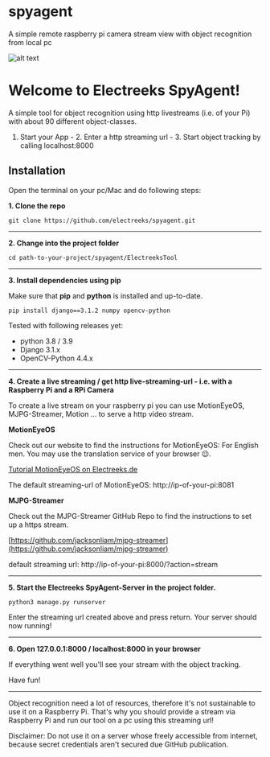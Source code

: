 # spyagent
A simple remote raspberry pi camera stream view with object recognition from local pc

![alt text](https://electreeks.de/wp-content/uploads/2021/02/ai-raspberry-pi-objekterkennung-bilderkennung-electreeks-spy-agent.png)

# Welcome to Electreeks SpyAgent!

A simple tool for object recognition using http livestreams (i.e. of your Pi) with about 90 different object-classes. 

1. Start your App - 2. Enter a http streaming url - 3. Start object tracking by calling localhost:8000


## Installation

Open the terminal on your pc/Mac and do following steps:

**1. Clone the repo**

`git clone https://github.com/electreeks/spyagent.git`

***


**2. Change into the project folder**

`cd path-to-your-project/spyagent/ElectreeksTool`

***


**3. Install dependencies using pip**

Make sure that **pip** and **python** is installed and up-to-date.

`pip install django==3.1.2 numpy opencv-python`

Tested with following releases yet:
* python 3.8 / 3.9
* Django 3.1.x
* OpenCV-Python 4.4.x

***


**4. Create a live streaming / get http live-streaming-url - i.e. with a Raspberry Pi and a RPi Camera**


To create a live stream on your raspberry pi you can use MotionEyeOS, MJPG-Streamer, Motion ... to serve a http video stream.

**MotionEyeOS**

Check out our website to find the instructions for MotionEyeOS:
For English men. You may use the translation service of your browser 😉.

[Tutorial MotionEyeOS on Electreeks.de](https://electreeks.de/project/ueberwachungskamera-mit-motioneyeos/)

The default streaming-url of MotionEyeOS:
http://ip-of-your-pi:8081


**MJPG-Streamer**

Check out the MJPG-Streamer GitHub Repo to find the instructions to set up a https stream.

[https://github.com/jacksonliam/mjpg-streamer](https://github.com/jacksonliam/mjpg-streamer)

default streaming url:
http://ip-of-your-pi:8000/?action=stream

***


**5. Start the Electreeks SpyAgent-Server in the project folder.**

`python3 manage.py runserver`

Enter the streaming url created above and press return.
Your server should now running!

***


**6. Open 127.0.0.1:8000 / localhost:8000 in your browser**

If everything went well you'll see your stream with the object tracking.

Have fun!


***


Object recognition need a lot of resources, therefore it's not sustainable to use it on a Raspberry Pi. That's why you should provide a stream via Raspberry Pi and run our tool on a pc using this streaming url!



Disclaimer:
Do not use it on a server whose freely accessible from internet, because secret credentials aren't secured due GitHub publication. 

